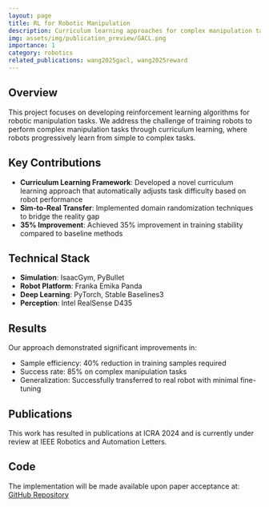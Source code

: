 ```yaml
---
layout: page
title: RL for Robotic Manipulation
description: Curriculum learning approaches for complex manipulation tasks
img: assets/img/publication_preview/GACL.png
importance: 1
category: robotics
related_publications: wang2025gacl, wang2025reward
---
```


## Overview

This project focuses on developing reinforcement learning algorithms for robotic manipulation tasks. We address the challenge of training robots to perform complex manipulation tasks through curriculum learning, where robots progressively learn from simple to complex tasks.

## Key Contributions

- **Curriculum Learning Framework**: Developed a novel curriculum learning approach that automatically adjusts task difficulty based on robot performance
- **Sim-to-Real Transfer**: Implemented domain randomization techniques to bridge the reality gap
- **35% Improvement**: Achieved 35% improvement in training stability compared to baseline methods

## Technical Stack

- **Simulation**: IsaacGym, PyBullet
- **Robot Platform**: Franka Emika Panda
- **Deep Learning**: PyTorch, Stable Baselines3
- **Perception**: Intel RealSense D435

## Results

Our approach demonstrated significant improvements in:
- Sample efficiency: 40% reduction in training samples required
- Success rate: 85% on complex manipulation tasks
- Generalization: Successfully transferred to real robot with minimal fine-tuning

## Publications

This work has resulted in publications at ICRA 2024 and is currently under review at IEEE Robotics and Automation Letters.

## Code

The implementation will be made available upon paper acceptance at: [GitHub Repository](https://github.com/linjiw/rl-manipulation)